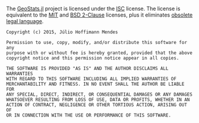 The [GeoStats.jl](https://github.com/JuliaEarth/GeoStats.jl) project is
licensed under the [ISC](https://opensource.org/licenses/ISC) license.
The license is equivalent to the [MIT](https://opensource.org/licenses/MIT)
and [BSD 2-Clause](https://opensource.org/licenses/BSD-2-Clause) licenses,
plus it eliminates [obsolete legal language](https://en.wikipedia.org/wiki/ISC_license).

    Copyright (c) 2015, Júlio Hoffimann Mendes

    Permission to use, copy, modify, and/or distribute this software for any
    purpose with or without fee is hereby granted, provided that the above
    copyright notice and this permission notice appear in all copies.

    THE SOFTWARE IS PROVIDED "AS IS" AND THE AUTHOR DISCLAIMS ALL WARRANTIES
    WITH REGARD TO THIS SOFTWARE INCLUDING ALL IMPLIED WARRANTIES OF
    MERCHANTABILITY AND FITNESS. IN NO EVENT SHALL THE AUTHOR BE LIABLE FOR
    ANY SPECIAL, DIRECT, INDIRECT, OR CONSEQUENTIAL DAMAGES OR ANY DAMAGES
    WHATSOEVER RESULTING FROM LOSS OF USE, DATA OR PROFITS, WHETHER IN AN
    ACTION OF CONTRACT, NEGLIGENCE OR OTHER TORTIOUS ACTION, ARISING OUT OF
    OR IN CONNECTION WITH THE USE OR PERFORMANCE OF THIS SOFTWARE.
